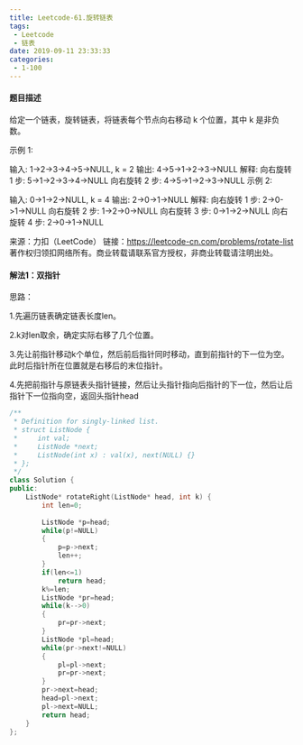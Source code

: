 ```yaml
---
title: Leetcode-61.旋转链表
tags:
 - Leetcode
 - 链表 
date: 2019-09-11 23:33:33
categories:
 - 1-100
---
```


#### 题目描述

给定一个链表，旋转链表，将链表每个节点向右移动 k 个位置，其中 k 是非负数。

<!--more-->

示例 1:

输入: 1->2->3->4->5->NULL, k = 2
输出: 4->5->1->2->3->NULL
解释:
向右旋转 1 步: 5->1->2->3->4->NULL
向右旋转 2 步: 4->5->1->2->3->NULL
示例 2:

输入: 0->1->2->NULL, k = 4
输出: 2->0->1->NULL
解释:
向右旋转 1 步: 2->0->1->NULL
向右旋转 2 步: 1->2->0->NULL
向右旋转 3 步: 0->1->2->NULL
向右旋转 4 步: 2->0->1->NULL

来源：力扣（LeetCode）
链接：https://leetcode-cn.com/problems/rotate-list
著作权归领扣网络所有。商业转载请联系官方授权，非商业转载请注明出处。

#### 解法1：双指针

思路：

1.先遍历链表确定链表长度len。

2.k对len取余，确定实际右移了几个位置。

3.先让前指针移动k个单位，然后前后指针同时移动，直到前指针的下一位为空。此时后指针所在位置就是右移后的末位指针。

4.先把前指针与原链表头指针链接，然后让头指针指向后指针的下一位，然后让后指针下一位指向空，返回头指针head

```c++
/**
 * Definition for singly-linked list.
 * struct ListNode {
 *     int val;
 *     ListNode *next;
 *     ListNode(int x) : val(x), next(NULL) {}
 * };
 */
class Solution {
public:
    ListNode* rotateRight(ListNode* head, int k) {
        int len=0;
        
        ListNode *p=head;
        while(p!=NULL)
        {
            p=p->next;
            len++;
        }
        if(len<=1)
            return head;
        k%=len;
        ListNode *pr=head;
        while(k-->0)
        {
            pr=pr->next;
        }
        ListNode *pl=head;
        while(pr->next!=NULL)
        {
            pl=pl->next;
            pr=pr->next;
        }
        pr->next=head;
        head=pl->next;
        pl->next=NULL;
        return head;
    }
};
```

